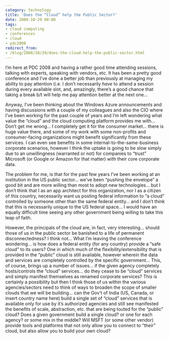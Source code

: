 ```yaml
---
category: technology
title: 'Does the “Cloud” help the Public Sector?'
date: 2008-10-29 00:00
tags:
- cloud computing
- conferences
- cloud
- pdc2008
redirect_from:
- /blog/2008/10/29/does-the-cloud-help-the-public-sector.html
---
```

I’m here at PDC 2008 and having a rather good time attending sessions, talking with experts, speaking with vendors, etc. It has been a pretty good conference and I’ve done a better job than previously at managing my ability to pay attention (i.e. I don’t necessarily *have* to attend a session during every available slot, and, amazingly, there’s a good chance that taking a break b/t will help me pay attention better at the next one…

Anyway, I’ve been thinking about the Windows Azure announcements and having discussions with a couple of my colleagues and also the CIO where I’ve been working for the past couple of years and I’m left wondering what value the “cloud” and the cloud computing platform provides me with… Don’t get me wrong… I completely get it for the consumer market… there is huge value there, and some of my work with some non-profits and consumer-facing organizations might benefit significantly from these services. I can even see benefits in some internal-to-the-same-business corporate scenarios, however I think the uptake is going to be slow simply due to an unwillingness (warranted or not) for companies to “trust” Microsoft (or Google or Amazon for that matter) with their core corporate data.

The problem for me, is that for the past few years I’ve been working at an institution in the US public sector… we’ve been “pushing the envelope” a good bit and are more willing than most to adopt new technologies… but I don’t think that I as an app architect for this organization, nor I as a citizen of this country, necessarily want us posting federal information to “a cloud” controlled by someone other than the same federal entity… and I don’t think that this is necessarily unique to the US federal space… I would have an equally difficult time seeing any other government being willing to take this leap of faith.

However, the principals of the cloud are, in fact, very interesting… should those of us in the public sector be banished to a life of permanent disconnectedness? I think not… What I’m leaving the conference wondering… is how does a federal entity (for any country) provide a “safe cloud” to its users? One in which much of the flexibility/extensibility that is provided in the “public” cloud is still available, however wherein the data and services are completely controlled by the specific government… This, of course, brings up a number of issues… if the given agency completely hosts/controls the “cloud” services… do they cease to be “cloud” services and simply manifest themselves as renamed corporate services? This is certainly a possibility but then I think those of us within the various agencies/sectors need to think of ways to broaden the scope of smaller clouds that we will be building… can the Gov’t of India (US, Canada, or insert country name here) build a single set of “cloud” services that is available only for use by it’s authorized agencies and still see manifested the benefits of scale, abstraction, etc. that are being touted for the “public” cloud? Does a given government build a single cloud? or one for each agency? or some mix in the middle? Will MSFT (or some other vendor) provide tools and platforms that not only allow you to connect to “their” cloud, but also allow you to build your own cloud?
